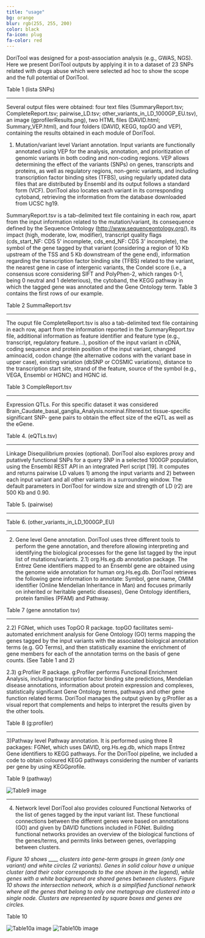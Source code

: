 ```yaml
---
title: "usage"
bg: orange
blur: rgb(255, 255, 200)
color: black
fa-icon: plug
fa-color: red
---
```


DoriTool was designed for a post-association analysis (e.g., GWAS, NGS).
Here we present DoriTool outputs by applying it in to a dataset of 23 SNPs related with drugs abuse which were selected ad hoc to show the scope and the full potential of DoriTool.

Table 1 (lista SNPs)

--------------------

Several output files were obtained: four text files (SummaryReport.tsv; CompleteReport.tsv; pairwise_LD.tsv; other_variants_in_LD_1000GP_EU.tsv), an image (gprofilerResults.png), two HTML files (DAVID.html; Summary_VEP.html), and four folders (DAVID, KEGG, topGO and VEP), containing the results obtained in each module of DoriTool.

1. Mutation/variant level
Variant annotation. Input variants are functionally annotated using VEP for the analysis, annotation, and prioritization of genomic variants in both coding and non-coding regions. VEP allows determining the effect of the variants (SNPs) on genes, transcripts and proteins, as well as regulatory regions, non-genic variants, and including transcription factor binding sites (TFBS), using regularly updated data files that are distributed by Ensembl and its output follows a standard form (VCF).
DoriTool also locates each variant in its corresponding cytoband, retrieving the information from the database downloaded from UCSC hg19.



SummaryReport.tsv is a tab-delimited text file containing in each row, apart from the input information related to the mutation/variant, its consequence defined by the Sequence Ontology (http://www.sequenceontology.org/), its impact (high, moderate, low, modifier), transcript quality flags (cds_start_NF: CDS 5' incomplete, cds_end_NF: CDS 3' incomplete), the symbol of the gene tagged by that variant (considering a region of 10 Kb upstream of the TSS and 5 Kb downstream of the gene end), information regarding the transcription factor binding site (TFBS) related to the variant, the nearest gene in case of intergenic variants, the Condel score (i.e., a consensus score considering SIFT and PolyPhen-2, which ranges 0-1, being 0 neutral and 1 deleterious), the cytoband, the KEGG pathway in which the tagged gene was annotated and the Gene Ontology term. Table 3 contains the first rows of our example.

Table 2 SummaReport.tsv

--------------------

The ouput file CompleteReport.tsv is also a tab-delimited text file containing in each row, apart from the information reported in the SummaryReport.tsv file, additional information as feature identifier and feature type (e.g., transcript, regulatory feature…), position of the input variant in cDNA, coding sequence and protein position of the input variant, changed aminoacid, codon change (the alternative codons with the variant base in upper case), existing variation (dbSNP or COSMIC variations), distance to the transcription start site, strand of the feature, source of the symbol (e.g., VEGA, Ensembl or HGNC) and HGNC id.

Table 3 CompleReport.tsv


--------------------


Expression QTLs. For this specific dataset it was considered Brain_Caudate_basal_ganglia_Analysis.nominal.filtered.txt tissue-specific significant SNP- gene pairs to obtain the effect size of the eQTL as well as the eGene.

Table 4. (eQTLs.tsv)


--------------------

Linkage Disequilibrium proxies (optional). DoriTool also explores proxy and putatively functional SNPs for a query SNP in a selected 1000GP population, using the Ensembl REST API in an integrated Perl script [19]. It computes and returns pairwise LD values 1) among the input variants and 2) between each input variant and all other variants in a surrounding window. The default parameters in DoriTool for window size and strength of LD (r2) are 500 Kb and 0.90.





Table 5. (pairwise)

--------------------

Table 6. (other_variants_in_LD_1000GP_EU)


--------------------

2. Gene level
Gene annotation. DoriTool uses three different tools to perform the gene annotation, and therefore allowing interpreting and identifying the biological processes for the gene list tagged by the input list of mutations/variants.
2.1) org.Hs.eg.db annotation package.
The Entrez Gene identifiers mapped to an Ensembl gene are obtained using the genome wide annotation for human org.Hs.eg.db. DoriTool retrieves the following gene information to annotate: Symbol, gene name, OMIM identifier (Online Mendelian Inheritance in Man) and focuses primarily on inherited or heritable genetic diseases), Gene Ontology identifiers, protein families (PFAM) and Pathway.


Table 7 (gene annotation tsv)


--------------------

2.2) FGNet, which uses TopGO R package.
topGO facilitates semi-automated enrichment analysis for Gene Ontology (GO) terms mapping the genes tagged by the input variants with the associated biological annotation terms (e.g. GO Terms), and then statistically examine the enrichment of gene members for each of the annotation terms on the basis of gene counts. (See Table 1 and 2)

2.3) g:Profiler R package.
g:Profiler performs Functional Enrichment Analysis, including transcription factor binding site predictions, Mendelian disease annotations, information about protein expression and complexes, statistically significant Gene Ontology terms, pathways and other gene function related terms.
DoriTool manages the output given by g:Profiler as a visual report that complements and helps to interpret the results given by the other tools.

Table 8 (g:profiler)

--------------------

3)Pathway level
Pathway annotation. It is performed using three R packages: FGNet, which uses DAVID, org.Hs.eg.db, which maps Entrez Gene identifiers to KEGG pathways.
For the DoriTool pipeline, we included a code to obtain coloured KEGG pathways considering the number of variants per gene by using KEGGprofile.

Table 9 (pathway)

![Table9 image](../img/tables/Table9_hsa05030_Cocaine_addiction.png)

--------------------

4) Network level
DoriTool also provides coloured Functional Networks of the list of genes tagged by the input variant list. These functional connections between the different genes were based on annotations (GO) and given by DAVID functions included in FGNet. Building functional networks provides an overview of the biological functions of the genes/terms, and permits links between genes, overlapping between clusters.

*Figure 10 shows ____ clusters into gene-term groups in green (only one variant) and white circles (2 variants). Genes in solid colour have a unique cluster (and their color corresponds to the one shown in the legend), while genes with a white background are shared genes between clusters. Figure 10 shows the intersection network, which is a simplified functional network where all the genes that belong to only one metagroup are clustered into a single node. Clusters are represented by square boxes and genes are circles.*

Table 10

![Table10a image](../img/tables/Table10a_nwFunctionalNetwork.png)
![Table10b image](../img/tables/Table10b_nwIntersection_circle.png)
